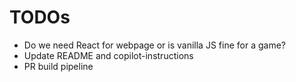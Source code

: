 # TODOs

- Do we need React for webpage or is vanilla JS fine for a game?
- Update README and copilot-instructions
- PR build pipeline
